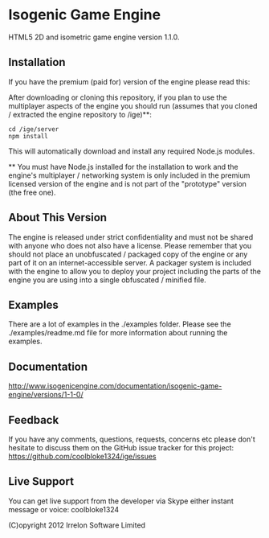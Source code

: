 # Isogenic Game Engine
HTML5 2D and isometric game engine version 1.1.0.

## Installation
If you have the premium (paid for) version of the engine please read this:

After downloading or cloning this repository, if you plan to use the multiplayer aspects of the engine you should run
(assumes that you cloned / extracted the engine repository to /ige)**:

    cd /ige/server
    npm install

This will automatically download and install any required Node.js modules.

** You must have Node.js installed for the installation to work and the engine's multiplayer / networking system is only
included in the premium licensed version of the engine and is not part of the "prototype" version (the free one).

## About This Version
The engine is released under strict confidentiality and must not be shared with anyone who does not also have a
license. Please remember that you should not place an unobfuscated / packaged copy of the engine or any part of it
on an internet-accessible server. A packager system is included with the engine to allow you to deploy your project
including the parts of the engine you are using into a single obfuscated / minified file.

## Examples
There are a lot of examples in the ./examples folder. Please see the ./examples/readme.md file for more information
about running the examples.

## Documentation
http://www.isogenicengine.com/documentation/isogenic-game-engine/versions/1-1-0/

## Feedback
If you have any comments, questions, requests, concerns etc please don't hesitate to discuss them on the GitHub issue
tracker for this project: https://github.com/coolbloke1324/ige/issues

## Live Support
You can get live support from the developer via Skype either instant message or voice: coolbloke1324

(C)opyright 2012 Irrelon Software Limited
